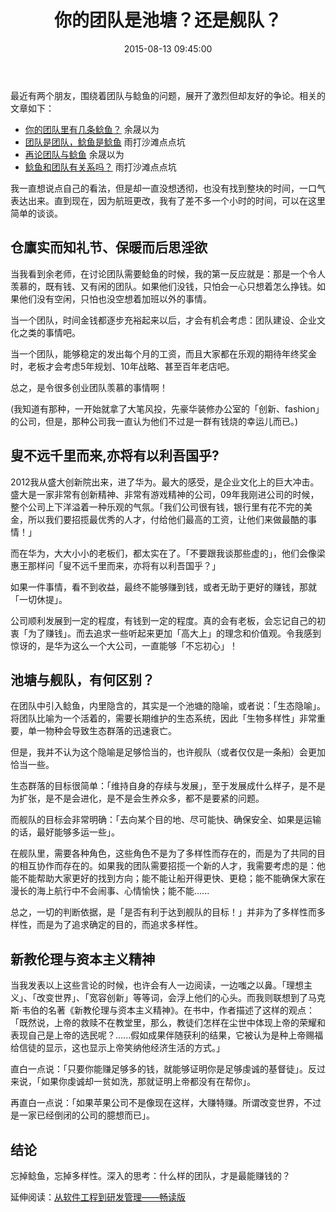 ﻿---
layout: post
title:  "你的团队是池塘？还是舰队？"
date:   2015-08-13 09:45:00
categories: Thinking IT
tags: Management
comments: true
---

最近有两个朋友，围绕着团队与鲶鱼的问题，展开了激烈但却友好的争论。相关的文章如下：

* [你的团队里有几条鲶鱼？](https://mp.weixin.qq.com/s?__biz=MzA3MDMwOTcwMg==&mid=208245280&idx=1&sn=c5822624b190f3a0260951c136bfe86f&scene=0&key=0acd51d81cb052bc7058c87c811cf63f287d2e004a0759eb56828d98c35fdcbe51a7b1cb32c0d1c86420cdfe20d2663d) 余晟以为
* [团队是团队，鲶鱼是鲶鱼](http://mp.weixin.qq.com/s?__biz=MzA3MTE4NzYwNg==&mid=209012084&idx=1&sn=a752bfbb9c47fa6bc75c16adb34f62d8&scene=1&key=0acd51d81cb052bca2dde77f28ed36cd91238eba37f36fcc1fb1cc25a99d88c80ba6f879952f4320716d8624535adcb1) 雨打沙滩点点坑
* [再论团队与鲶鱼](https://mp.weixin.qq.com/s?__biz=MzA3MDMwOTcwMg==&mid=208285207&idx=1&sn=9509f3713fd9f1f70eccacaa2f7e68b2&scene=0&key=0acd51d81cb052bc84d309c323b2552741cd6b852d1a6123061efa31234e216acf2e33571c6854679a67a44e90e113ee) 余晟以为
* [鲶鱼和团队有关系吗？](http://mp.weixin.qq.com/s?__biz=MzA3MTE4NzYwNg==&mid=209102508&idx=1&sn=588335c30dc41fd90023400d6e111911&scene=1&key=0acd51d81cb052bcad44c6b7a3c5928be459a4617f335957124e252261abab1565855d05683c8a2c0cc66b520b41f024) 雨打沙滩点点坑

我一直想说点自己的看法，但是却一直没想透彻，也没有找到整块的时间，一口气表达出来。直到现在，因为航班更改，我有了差不多一个小时的时间，可以在这里简单的谈谈。

## 仓廪实而知礼节、保暖而后思淫欲
当我看到余老师，在讨论团队需要鲶鱼的时候，我的第一反应就是：那是一个令人羡慕的，既有钱、又有闲的团队。如果他们没钱，只怕会一心只想着怎么挣钱。如果他们没有空闲，只怕也没空想着加班以外的事情。

当一个团队，时间金钱都逐步充裕起来以后，才会有机会考虑：团队建设、企业文化之类的事情吧。

当一个团队，能够稳定的发出每个月的工资，而且大家都在乐观的期待年终奖金时，老板才会考虑5年规划、10年战略、甚至百年老店吧。

总之，是令很多创业团队羡慕的事情啊！

(我知道有那种，一开始就拿了大笔风投，先豪华装修办公室的「创新、fashion」的公司，但是，那种公司我一直认为他们不过是一群有钱烧的幸运儿而已。)

## 叟不远千里而来,亦将有以利吾国乎?
2012我从盛大创新院出来，进了华为。最大的感受，是企业文化上的巨大冲击。盛大是一家非常有创新精神、非常有游戏精神的公司，09年我刚进公司的时候，整个公司上下洋溢着一种乐观的气氛。「我们公司很有钱，银行里有花不完的美金，所以我们要招揽最优秀的人才，付给他们最高的工资，让他们来做最酷的事情！」

而在华为，大大小小的老板们，都太实在了。「不要跟我谈那些虚的」，他们会像梁惠王那样问「叟不远千里而来，亦将有以利吾国乎？」

如果一件事情，看不到收益，最终不能够赚到钱，或者无助于更好的赚钱，那就「一切休提」。

公司顺利发展到一定的程度，有钱到一定的程度。真的会有老板，会忘记自己的初衷「为了赚钱」。而去追求一些听起来更加「高大上」的理念和价值观。令我感到惊讶的，是华为这么一个大公司，一直能够「不忘初心」！

## 池塘与舰队，有何区别？
在团队中引入鲶鱼，内里隐含的，其实是一个池塘的隐喻，或者说：「生态隐喻」。将团队比喻为一个活着的，需要长期维护的生态系统，因此「生物多样性」非常重要，单一物种会导致生态群落的迅速衰亡。

但是，我并不认为这个隐喻是足够恰当的，也许舰队（或者仅仅是一条船）会更加恰当一些。

生态群落的目标很简单：「维持自身的存续与发展」，至于发展成什么样子，是不是为扩张，是不是会进化，是不是会生养众多，都不是要紧的问题。

而舰队的目标会非常明确：「去向某个目的地、尽可能快、确保安全、如果是运输的话，最好能够多运一些」。

在舰队里，需要各种角色，这些角色不是为了多样性而存在的，而是为了共同的目的相互协作而存在的。如果我的团队需要招揽一个新的人才，我需要考虑的是：他能不能帮助大家更好的找到方向；能不能让船开得更快、更稳；能不能确保大家在漫长的海上航行中不会闹事、心情愉快；能不能......

总之，一切的判断依据，是「是否有利于达到舰队的目标！」并非为了多样性而多样性，而是为了追求确定的目的，而追求多样性。

## 新教伦理与资本主义精神
当我发表以上这些言论的时候，也许会有人一边阅读，一边嗤之以鼻。「理想主义」、「改变世界」、「宽容创新」等等词，会浮上他们的心头。而我则联想到了马克斯·韦伯的名著《新教伦理与资本主义精神》。在书中，作者描述了这样的观点：「既然说，上帝的救赎不在教堂里，那么，教徒们怎样在尘世中体现上帝的荣耀和表现自己是上帝的选民呢？......假如成果伴随获利的结果，它被认为是种上帝赐福给信徒的显示，这也显示上帝笑纳他经济生活的方式。」

直白一点说：「只要你能赚足够多的钱，就能够证明你是足够虔诚的基督徒」。反过来说，「如果你虔诚却一贫如洗，那就证明上帝都没有在帮你」。

再直白一点说：「如果苹果公司不是像现在这样，大赚特赚。所谓改变世界，不过是一家已经倒闭的公司的臆想而已」。

## 结论
忘掉鲶鱼，忘掉多样性。深入的思考：什么样的团队，才是最能赚钱的？

延伸阅读：[从软件工程到研发管理——畅读版](http://www.zhuangbiaowei.com/blog/?p=1929)